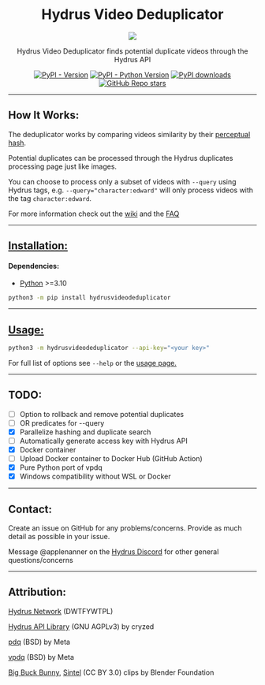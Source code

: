 <div align="center">
  
 # Hydrus Video Deduplicator
  <img src="https://github.com/hydrusvideodeduplicator/hydrus-video-deduplicator/assets/104981058/e65383e8-1978-46aa-88b6-6fdda9767367">
  
Hydrus Video Deduplicator finds potential duplicate videos through the Hydrus API


[![PyPI - Version](https://img.shields.io/pypi/v/hydrusvideodeduplicator.svg)](https://pypi.org/project/hydrusvideodeduplicator)
[![PyPI - Python Version](https://img.shields.io/pypi/pyversions/hydrusvideodeduplicator.svg)](https://pypi.org/project/hydrusvideodeduplicator)
[![PyPI downloads](https://img.shields.io/pypi/dm/hydrusvideodeduplicator.svg)](https://pypistats.org/packages/hydrusvideodeduplicator)
[![GitHub Repo stars](https://img.shields.io/github/stars/hydrusvideodeduplicator/hydrus-video-deduplicator)](https://github.com/hydrusvideodeduplicator/hydrus-video-deduplicator/stargazers)

</div>

---

## How It Works:
The deduplicator works by comparing videos similarity by their [perceptual hash](https://en.wikipedia.org/wiki/Perceptual_hashing).

Potential duplicates can be processed through the Hydrus duplicates processing page just like images.

You can choose to process only a subset of videos with `--query` using Hydrus tags, e.g. `--query="character:edward"` will only process videos with the tag `character:edward`.

For more information check out the [wiki](https://github.com/hydrusvideodeduplicator/hydrus-video-deduplicator/wiki) and the [FAQ](https://github.com/hydrusvideodeduplicator/hydrus-video-deduplicator/wiki/faq)

---

## [Installation:](https://github.com/hydrusvideodeduplicator/hydrus-video-deduplicator/wiki/Installation)
#### Dependencies:
- [Python](https://www.python.org/downloads/) >=3.10

```sh
python3 -m pip install hydrusvideodeduplicator
```

---

## [Usage:](https://github.com/hydrusvideodeduplicator/hydrus-video-deduplicator/wiki/Usage)

```sh
python3 -m hydrusvideodeduplicator --api-key="<your key>"
```

For full list of options see `--help` or the [usage page.](https://github.com/hydrusvideodeduplicator/hydrus-video-deduplicator/wiki/Usage)

---

## TODO:
- [ ] Option to rollback and remove potential duplicates
- [ ] OR predicates for --query
- [x] Parallelize hashing and duplicate search
- [ ] Automatically generate access key with Hydrus API
- [x] Docker container
- [ ] Upload Docker container to Docker Hub (GitHub Action)
- [x] Pure Python port of vpdq
- [x] Windows compatibility without WSL or Docker

---

## Contact:

Create an issue on GitHub for any problems/concerns. Provide as much detail as possible in your issue.

Message @applenanner on the [Hydrus Discord](https://discord.gg/wPHPCUZ) for other general questions/concerns

---

## Attribution:
[Hydrus Network](https://github.com/hydrusnetwork/hydrus) (DWTFYWTPL)

[Hydrus API Library](https://gitlab.com/cryzed/hydrus-api) (GNU AGPLv3) by cryzed

[pdq](https://github.com/facebook/ThreatExchange/tree/main/pdq) (BSD) by Meta

[vpdq](https://github.com/facebook/ThreatExchange/tree/main/vpdq) (BSD) by Meta

[Big Buck Bunny](https://peach.blender.org/about), [Sintel](https://durian.blender.org/about/)  (CC BY 3.0) clips by Blender Foundation
